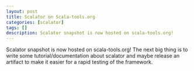 ```yaml
---
layout: post
title: Scalator on Scala-tools.org
categories: [scalator]
tags: []
description: Scalator snapshot is now hosted on scala-tools.org!
---
```


Scalator snapshot is now hosted on scala-tools.org! The next big thing is to write
some tutorial/documentation about scalator and maybe release an artifact to make it easier
for a rapid testing of the framework.
